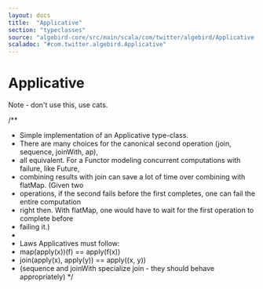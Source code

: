 ```yaml
---
layout: docs
title:  "Applicative"
section: "typeclasses"
source: "algebird-core/src/main/scala/com/twitter/algebird/Applicative.scala"
scaladoc: "#com.twitter.algebird.Applicative"
---
```


# Applicative

Note - don't use this, use cats.

/**
 * Simple implementation of an Applicative type-class.
 * There are many choices for the canonical second operation (join, sequence, joinWith, ap),
 * all equivalent. For a Functor modeling concurrent computations with failure, like Future,
 * combining results with join can save a lot of time over combining with flatMap. (Given two
 * operations, if the second fails before the first completes, one can fail the entire computation
 * right then. With flatMap, one would have to wait for the first operation to complete before
 * failing it.)
 *
 * Laws Applicatives must follow:
 *  map(apply(x))(f) == apply(f(x))
 *  join(apply(x), apply(y)) == apply((x, y))
 *  (sequence and joinWith specialize join - they should behave appropriately)
 */
